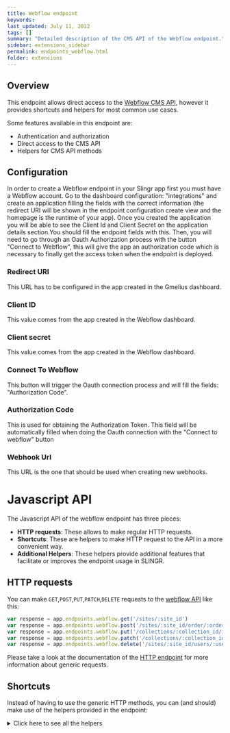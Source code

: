 ```yaml
---
title: Webflow endpoint
keywords:
last_updated: July 11, 2022
tags: []
summary: "Detailed description of the CMS API of the Webflow endpoint."
sidebar: extensions_sidebar
permalink: endpoints_webflow.html
folder: extensions
---
```


## Overview

This endpoint allows direct access to the [Webflow CMS API](https://developers.webflow.com/),
however it provides shortcuts and helpers for most common use cases.

Some features available in this endpoint are:

- Authentication and authorization
- Direct access to the CMS API
- Helpers for CMS API methods

## Configuration

In order to create a Webflow endpoint in your Slingr app first you must have a Webflow account. Go to the dashboard configuration: "integrations" and create an application filling the fields with the correct information (the redirect URI will be shown in the endpoint configuration create view and the homepage is the runtime of your app). Once you created the application you will be able to see the Client Id and Client Secret on the application details section.You should fill the endpoint fields with this. Then, you will need to go through an Oauth Authorization process with the button "Connect to Webflow", this will give the app an authorization code which is necessary to finally get the access token when the endpoint is deployed. 

### Redirect URI

This URL has to be configured in the app created in the Gmelius dashboard.

### Client ID

This value comes from the app created in the Webflow dashboard.

### Client secret

This value comes from the app created in the Webflow dashboard.

### Connect To Webflow

This button will trigger the Oauth connection process and will fill the fields: "Authorization Code".

### Authorization Code

This is used for obtaining the Authorization Token. This field will be automatically filled when doing the Oauth connection with the "Connect to webflow" button

### Webhook Url

This URL is the one that should be used when creating new webhooks.

# Javascript API

The Javascript API of the webflow endpoint has three pieces:

- **HTTP requests**: These allows to make regular HTTP requests.
- **Shortcuts**: These are helpers to make HTTP request to the API in a more convenient way.
- **Additional Helpers**: These helpers provide additional features that facilitate or improves the endpoint usage in SLINGR.

## HTTP requests
You can make `GET`,`POST`,`PUT`,`PATCH`,`DELETE` requests to the [webflow API](API_URL_HERE) like this:
```javascript
var response = app.endpoints.webflow.get('/sites/:site_id')
var response = app.endpoints.webflow.post('/sites/:site_id/order/:order_id/fulfill', body)
var response = app.endpoints.webflow.put('/collections/:collection_id/items/:item_id', body)
var response = app.endpoints.webflow.patch('/collections/:collection_id/items/:item_id', body)
var response = app.endpoints.webflow.delete('/sites/:site_id/users/:user_id')
```

Please take a look at the documentation of the [HTTP endpoint](https://github.com/slingr-stack/http-endpoint#javascript-api)
for more information about generic requests.

## Shortcuts

Instead of having to use the generic HTTP methods, you can (and should) make use of the helpers provided in the endpoint:
<details>
    <summary>Click here to see all the helpers</summary>

<br>

* API URL: '/sites'
* HTTP Method: 'GET'
* More info: https://developers.webflow.com/#list-sites
```javascript
app.endpoints.webflow.sites.list()
```
---
* API URL: '/sites/:site_id'
* HTTP Method: 'GET'
* More info: https://developers.webflow.com/#get-site
```javascript
app.endpoints.webflow.sites.getById(siteId)
```
---
* API URL: '/sites/:site_id/domains'
* HTTP Method: 'GET'
* More info: https://developers.webflow.com/#domains
```javascript
app.endpoints.webflow.sites.domains.list(siteId)
```
---
* API URL: '/sites/:site_id/collections'
* HTTP Method: 'GET'
* More info: https://developers.webflow.com/#list-collections
```javascript
app.endpoints.webflow.sites.collections.list(siteId)
```
---
* API URL: '/collections/:collection_id'
* HTTP Method: 'GET'
* More info: https://developers.webflow.com/#get-collection
```javascript
app.endpoints.webflow.collections.getById(collectionId)
```
---
* API URL: '/collections/:collection_id/items'
* HTTP Method: 'GET'
* More info: https://developers.webflow.com/#get-items
```javascript
app.endpoints.webflow.collections.getItems(collectionId)
```
---
* API URL: '/collections/:collection_id/items/:item_id'
* HTTP Method: 'GET'
* More info: https://developers.webflow.com/#get-item
```javascript
app.endpoints.webflow.collection.items.getById(collectionId, itemId)
```
---
* API URL: '/sites/:site_id/users'
* HTTP Method: 'GET'
* More info: https://developers.webflow.com/#list-users
```javascript
app.endpoints.webflow.users.list(siteId)
```
---
* API URL: '/sites/:site_id/users/:user_id'
* HTTP Method: 'GET'
* More info: https://developers.webflow.com/#get-user
```javascript
app.endpoints.webflow.users.getById(siteId, userId)
```
---
* API URL: '/sites/:site_id/products'
* HTTP Method: 'GET'
* More info: https://developers.webflow.com/#list-products
```javascript
app.endpoints.webflow.products.list(siteId)
```
---
* API URL: '/sites/:site_id/products'
* HTTP Method: 'GET'
* More info: https://developers.webflow.com/#get-product
```javascript
app.endpoints.webflow.products.getById(siteId)
```
---
* API URL: '/sites/:site_id/orders'
* HTTP Method: 'GET'
* More info: https://developers.webflow.com/#list-orders
```javascript
app.endpoints.webflow.orders.list(siteId)
```
---
* API URL: '/sites/:site_id/order/:order_id'
* HTTP Method: 'GET'
* More info: https://developers.webflow.com/#get-order
```javascript
app.endpoints.webflow.order.getById(siteId, orderId)
```
---
* API URL: '/sites/:site_id/collections/:collection_id/items/:item_id/inventory'
* HTTP Method: 'GET'
* More info: https://developers.webflow.com/#list-inventory
```javascript
app.endpoints.webflow.collections.items.inventory.list(siteId, collectionId, itemId)
```
---
* API URL: '/sites/:site_id/webhooks'
* HTTP Method: 'GET'
* More info: https://developers.webflow.com/#list-webhooks
```javascript
app.endpoints.webflow.webhooks.list(siteId)
```
---
* API URL: '/sites/:site_id/webhooks/:webhook_id'
* HTTP Method: 'GET'
* More info: https://developers.webflow.com/#get-webhook
```javascript
app.endpoints.webflow.webhooks.getById(siteId, webhookId)
```
---
* API URL: '/sites/:site_id/publish'
* HTTP Method: 'POST'
* More info: https://developers.webflow.com/#publish-site
```javascript
app.endpoints.webflow.sites.publish(siteId, body)
```
---
* API URL: '/collections/:collection_id/items'
* HTTP Method: 'POST'
* More info: https://developers.webflow.com/#create-item
```javascript
app.endpoints.webflow.collections.createItem(collectionId, body)
```
---
* API URL: '/sites/:site_id/users/invite'
* HTTP Method: 'POST'
* More info: https://developers.webflow.com/#invite-user
```javascript
app.endpoints.webflow.users.invite(siteId, body)
```
---
* API URL: '/sites/:site_id/products'
* HTTP Method: 'POST'
* More info: https://developers.webflow.com/#create-product
```javascript
app.endpoints.webflow.products.createProduct(siteId, body)
```
---
* API URL: '/sites/:site_id/products/:product_id/skus'
* HTTP Method: 'POST'
* More info: https://developers.webflow.com/#create-sku
```javascript
app.endpoints.webflow.products.skus.create(siteId, productId, body)
```
---
* API URL: '/sites/:site_id/order/:order_id/fulfill'
* HTTP Method: 'POST'
* More info: https://developers.webflow.com/#fullfit-order
```javascript
app.endpoints.webflow.order.fulfill(siteId, orderId, body)
```
---
* API URL: '/sites/:site_id/order/:order_id/unfulfill'
* HTTP Method: 'POST'
* More info: https://developers.webflow.com/#unfullfit-order
```javascript
app.endpoints.webflow.order.unfulfill(siteId, orderId, body)
```
---
* API URL: '/sites/:site_id/order/:order_id/refund'
* HTTP Method: 'POST'
* More info: https://developers.webflow.com/#refund-order
```javascript
app.endpoints.webflow.order.refund(siteId, orderId, body)
```
---
* API URL: '/sites/:site_id/webhooks'
* HTTP Method: 'POST'
* More info: https://developers.webflow.com/#create-webhook
```javascript
app.endpoints.webflow.webhooks.create(siteId, body)
```
---
* API URL: '/collections/:collection_id/items/:item_id'
* HTTP Method: 'PUT'
* More info: https://developers.webflow.com/#update-item
```javascript
app.endpoints.webflow.collections.updateItem(collectionId, itemId, body)
```
---
* API URL: '/collections/:collection_id/items/:item_id'
* HTTP Method: 'PATCH'
* More info: https://developers.webflow.com/#patch-item
```javascript
app.endpoints.webflow.collections.patchItem(collectionId, itemId, body)
```
---
* API URL: '/sites/:site_id/users/:user_id'
* HTTP Method: 'PATCH'
* More info: https://developers.webflow.com/#update-user
```javascript
app.endpoints.webflow.users.updateUser(siteId, userId, body)
```
---
* API URL: '/sites/:site_id/products'
* HTTP Method: 'PATCH'
* More info: https://developers.webflow.com/#update-product
```javascript
app.endpoints.webflow.products.updateProduct(siteId, body)
```
---
* API URL: '/sites/:site_id/products/:product_id/skus'
* HTTP Method: 'PATCH'
* More info: https://developers.webflow.com/#update-sku
```javascript
app.endpoints.webflow.products.skus.update(siteId, productId, body)
```
---
* API URL: '/sites/:site_id/order/:order_id'
* HTTP Method: 'PATCH'
* More info: https://developers.webflow.com/#update-order
```javascript
app.endpoints.webflow.order.update(siteId, orderId, body)
```
---
* API URL: '/sites/:site_id/collections/:collection_id/items/:item_id/inventory'
* HTTP Method: 'PATCH'
* More info: https://developers.webflow.com/#update-inventory
```javascript
app.endpoints.webflow.collections.items.inventory.update(siteId, collectionId, itemId, body)
```
---
* API URL: '/collections/:collection_id/items/:item_id'
* HTTP Method: 'DELETE'
* More info: https://developers.webflow.com/#remove-item
```javascript
app.endpoints.webflow.collection.items.removeItem(collectionId, itemId)
```
---
* API URL: '/sites/:site_id/users/:user_id'
* HTTP Method: 'DELETE'
* More info: https://developers.webflow.com/#delete-user
```javascript
app.endpoints.webflow.users.deleteUser(siteId, userId)
```
---
* API URL: '/sites/:site_id/webhooks/:webhook_id'
* HTTP Method: 'DELETE'
* More info: https://developers.webflow.com/#remove-webhook
```javascript
app.endpoints.webflow.webhooks.remove(siteId, webhookId)
```
---

## Events

You can set a webhooks listener with the Webflow API methods.

